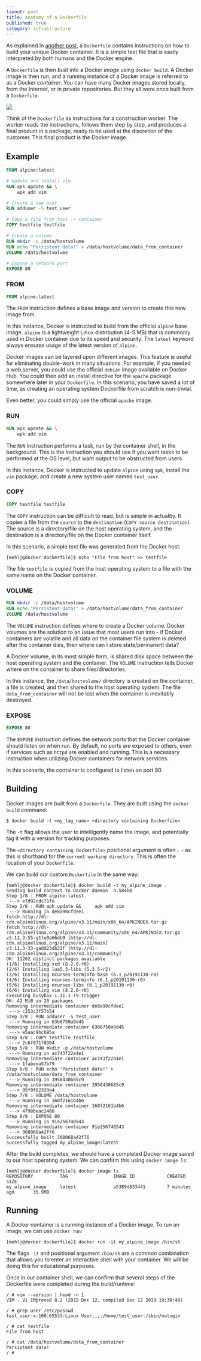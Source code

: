 ```yaml
---
layout: post
title: Anatomy of a Dockerfile
published: true
category: infrastructure
---
```


As explained in [another post](https://mehlj.github.io/Docker/), a `Dockerfile` contains instructions on how to build 
your unique Docker container. It is a simple text file that is easily interpreted by both humans and the Docker engine. 

A `Dockerfile` is then _built_ into a Docker _image_ using `docker build`. A Docker image is then _run_, and a running
instance of a Docker image is referred to as a Docker _container_. You can have many Docker images stored locally, 
from the Internet, or in private repositories. But they all were once built from a `Dockerfile`. 

![](/images/dockerfile_diag.png)

Think of the `Dockerfile` as instructions for a construction worker. The worker reads the instructions, 
follows them step by step, and produces a final product in a package, ready to be used at the discretion of the 
customer. This final product is the Docker image.

## Example
```Dockerfile
FROM alpine:latest

# Update and install vim
RUN apk update && \
    apk add vim

# Create a new user
RUN adduser -S test_user

# Copy a file from host -> container
COPY testfile testfile

# Create a volume
RUN mkdir -p /data/hostvolume
RUN echo "Persistent data!" > /data/hostvolume/data_from_container
VOLUME /data/hostvolume

# Expose a network port
EXPOSE 80
```

### FROM
```Dockerfile
FROM alpine:latest
```
The `FROM` instruction defines a base image and version to create this new image from. 

In this instance, Docker is instructed to build from the official `alpine` base image. `alpine` is a lightweight Linux 
distribution (4-5 MB) that is commonly used in Docker container due to its speed and security. The `latest` keyword always ensures 
usage of the latest version of `alpine`.   

Docker images can be layered upon different images. This feature is useful for eliminating double-work in many situations. For example, if you needed a web server, you could use the official `debian` image available on Docker Hub. You could then add an install directive for the `apache` package somewhere later in your `Dockerfile`. In this scenario, you have saved a lot of time, as creating an operating system Dockerfile from scratch is non-trivial. 

Even better, you could simply use the official `apache` image.

### RUN
```Dockerfile
RUN apk update && \
    apk add vim
```
The `RUN` instruction performs a task, run by the container shell, in the background. This is the instruction
you should use if you want tasks to be performed at the OS level, but want output to be obstructed from users.

In this instance, Docker is instructed to update `alpine` using `apk`, install the `vim` package, and 
create a new system user named `test_user`. 

### COPY
```Dockerfile
COPY testfile testfile
```
The `COPY` instruction can be difficult to read, but is simple in actuality. It copies a file from the `source` 
to the `destination` (`COPY source destination`). The source is a directory/file on the host operating system, and the 
destination is a directory/file on the Docker container itself.

In this scenario, a simple text file was generated from the Docker host:
```
[mehlj@docker dockerfile]$ echo "File from host" >> testfile
```

The file `testfile` is copied from the host operating system to a file with the same name on the Docker container.

### VOLUME
```Dockerfile
RUN mkdir -p /data/hostvolume
RUN echo "Persistent data!" > /data/hostvolume/data_from_container
VOLUME /data/hostvolume
```
The `VOLUME` instruction defines where to create a Docker volume. Docker volumes are the solution to an issue that 
most users run into - if Docker containers are volatile and all data on the container file system is deleted 
after the container dies, then where can I store state/permanent data?
 
A Docker volume, in its most simple form, is shared disk space between the host operating system and the container.
The `VOLUME` instruction tells Docker where on the container to share files/directories. 

In this instance, the `/data/hostvolume/` directory is created on the container, a file is created, 
and then shared to the host operating system. The file `data_from_container` will not be lost when the container
is inevitably destroyed. 

### EXPOSE
```Dockerfile
EXPOSE 80
```
The `EXPOSE` instruction defines the network ports that the Docker container should listen on when run. By default, no
ports are exposed to others, even if services such as `httpd` are enabled and running. This is a necessary instruction
when utilizing Docker containers for network services.

In this scenario, the container is configured to listen on port 80.

## Building
Docker images are built from a `Dockerfile`. They are built using the `docker build` command:
```
$ docker build -t <my_tag_name> <directory containing Dockerfile>  
```
The `-t` flag allows the user to intelligently name the image, and potentially tag it with a version for tracking 
purposes.

The `<directory containing Dockerfile>` positional argument is often `.` - as this is shorthand for the `current
working directory`. This is often the location of your `Dockerfile`.

We can build our custom `Dockerfile` in the same way:

```
[mehlj@docker dockerfile]$ docker build -t my_alpine_image .
Sending build context to Docker daemon  3.584kB
Step 1/8 : FROM alpine:latest
 ---> e7d92cdc71fe
Step 2/8 : RUN apk update &&     apk add vim
 ---> Running in de8a90cfdee1
fetch http://dl-cdn.alpinelinux.org/alpine/v3.11/main/x86_64/APKINDEX.tar.gz
fetch http://dl-cdn.alpinelinux.org/alpine/v3.11/community/x86_64/APKINDEX.tar.gz
v3.11.3-55-g1fe0a66db9 [http://dl-cdn.alpinelinux.org/alpine/v3.11/main]
v3.11.3-33-gadd23db31f [http://dl-cdn.alpinelinux.org/alpine/v3.11/community]
OK: 11262 distinct packages available
(1/6) Installing xxd (8.2.0-r0)
(2/6) Installing lua5.3-libs (5.3.5-r2)
(3/6) Installing ncurses-terminfo-base (6.1_p20191130-r0)
(4/6) Installing ncurses-terminfo (6.1_p20191130-r0)
(5/6) Installing ncurses-libs (6.1_p20191130-r0)
(6/6) Installing vim (8.2.0-r0)
Executing busybox-1.31.1-r9.trigger
OK: 42 MiB in 20 packages
Removing intermediate container de8a90cfdee1
 ---> c253c3f57b54
Step 3/8 : RUN adduser -S test_user
 ---> Running in 63b6750a9d45
Removing intermediate container 63b6750a9d45
 ---> e5aac9bcb95a
Step 4/8 : COPY testfile testfile
 ---> 2c6f071f0304
Step 5/8 : RUN mkdir -p /data/hostvolume
 ---> Running in ac743f22a4e1
Removing intermediate container ac743f22a4e1
 ---> 1fabeea57b79
Step 6/8 : RUN echo "Persistent data!" > /data/hostvolume/data_from_container
 ---> Running in 3958438685c9
Removing intermediate container 3958438685c9
 ---> 95f0f82333a4
Step 7/8 : VOLUME /data/hostvolume
 ---> Running in 168f2161b4b6
Removing intermediate container 168f2161b4b6
 ---> 4798beac2466
Step 8/8 : EXPOSE 80
 ---> Running in 91e256740543
Removing intermediate container 91e256740543
 ---> 308068a42f76
Successfully built 308068a42f76
Successfully tagged my_alpine_image:latest
```
After the build completes, we should have a completed Docker image saved to our host operating system.
We can confirm this using `docker image ls`:
```
[mehlj@docker dockerfile]$ docker image ls
REPOSITORY          TAG                 IMAGE ID            CREATED             SIZE
my_alpine_image     latest              a5389d833441        7 minutes ago       35.9MB
```

## Running
A Docker container is a running instance of a Docker image. To run an image, we can use `docker run`:
```
[mehlj@docker dockerfile]$ docker run -it my_alpine_image /bin/sh   
```
The flags `-it` and positional argument `/bin/sh` are a common combination that allows you to enter an interactive
shell with your container. We will be doing this for educational purposes. 

Once in our container shell, we can confirm that several steps of the Dockerfile were completed during the 
build/runtime:
```
/ # vim --version | head -n 1
VIM - Vi IMproved 8.2 (2019 Dec 12, compiled Dec 12 2019 19:30:49)
```
```
/ # grep user /etc/passwd
test_user:x:100:65533:Linux User,,,:/home/test_user:/sbin/nologin
```
```
/ # cat testfile 
File from host
```

```
/ # cat /data/hostvolume/data_from_container 
Persistent data!
/ # 
```
